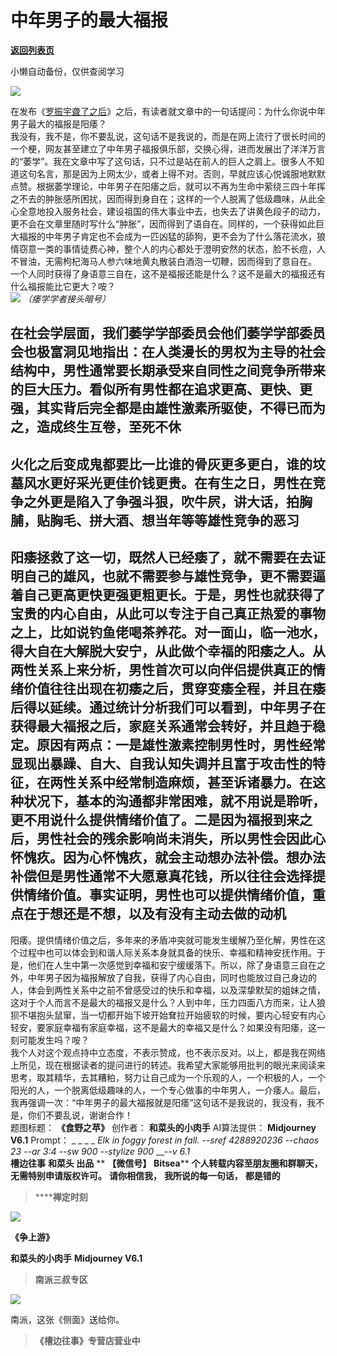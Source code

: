 # 中年男子的最大福报

[**返回列表页**](/gzh/槽边往事)

小懒自动备份，仅供查阅学习

![](https://mmbiz.qpic.cn/mmbiz_jpg/Ia6gU9JNtkoK8fSvaBjj4mKuyh0T9IlzQicoEhcz0c1jtSxezUFo13YOzdnHV65v5hKSIVAd9dCYgzavccI0O8g/640?wx_fmt=jpeg&from;=appmsg)

在发布《[罗振宇聋了之后](http://mp.weixin.qq.com/s?__biz=MjM5MjAzODU2MA==&mid=2652800822&idx=1&sn=027970655a40360346f6f58b86d9b11b&chksm=bd464cf98a31c5efb2697ea1e9fdbdac400c4206c66137bf73711ecc6d5940e79b2566b2e030&scene=21#wechat_redirect)》之后，有读者就文章中的一句话提问：为什么你说中年男子最大的福报是阳痿？  
我没有，我不是，你不要乱说，这句话不是我说的，而是在网上流行了很长时间的一个梗，网友甚至建立了中年男子福报俱乐部，交换心得，进而发展出了洋洋万言的“萎学”。我在文章中写了这句话，只不过是站在前人的巨人之肩上。很多人不知道这句名言，那是因为上网太少，或者上得不对。否则，早就应该心悦诚服地默默点赞。根据萎学理论，中年男子在阳痿之后，就可以不再为生命中萦绕三四十年挥之不去的肿胀感所困扰，因而得到身自在；这样的一个人脱离了低级趣味，从此全心全意地投入服务社会，建设祖国的伟大事业中去，也失去了讲黄色段子的动力，更不会在文章里随时写什么“肿胀”，因而得到了语自在。同样的，一个获得如此巨大福报的中年男子肯定也不会成为一匹凶猛的舔狗，更不会为了什么落花流水，狼情窃意一类的事情徒费心神，整个人的内心都处于澄明安然的状态，脸不长痘，人不冒油，无需枸杞海马人参六味地黄丸散装白酒泡一切鞭，因而得到了意自在。  
一个人同时获得了身语意三自在，这不是福报还能是什么？这不是最大的福报还有什么福报能比它更大？咹？  
![](https://mmbiz.qpic.cn/mmbiz_jpg/Ia6gU9JNtkoK8fSvaBjj4mKuyh0T9IlzF5o1QmfkLzyamLPEmnpWBbVzuVW9FPMBhrSkmn5yG83b72g1WC8hkA/640?wx_fmt=jpeg&from;=appmsg)
_（痿学学者接头暗号）_  
  
在社会学层面，我们萎学学部委员会他们萎学学部委员会也极富洞见地指出：在人类漫长的男权为主导的社会结构中，男性通常要长期承受来自同性之间竞争所带来的巨大压力。看似所有男性都在追求更高、更快、更强，其实背后完全都是由雄性激素所驱使，不得已而为之，造成终生互卷，至死不休
---
火化之后变成鬼都要比一比谁的骨灰更多更白，谁的坟墓风水更好采光更佳价钱更贵。在有生之日，男性在竞争之外更是陷入了争强斗狠，吹牛屄，讲大话，拍胸脯，贴胸毛、拼大酒、想当年等等雄性竞争的恶习
---
阳痿拯救了这一切，既然人已经痿了，就不需要在去证明自己的雄风，也就不需要参与雄性竞争，更不需要逼着自己更高更快更强更粗更长。于是，男性也就获得了宝贵的内心自由，从此可以专注于自己真正热爱的事物之上，比如说钓鱼佬喝茶养花。对一面山，临一池水，得大自在大解脱大安宁，从此做个幸福的阳痿之人。从两性关系上来分析，男性首次可以向伴侣提供真正的情绪价值往往出现在初痿之后，贯穿变痿全程，并且在痿后得以延续。通过统计分析我们可以看到，中年男子在获得最大福报之后，家庭关系通常会转好，并且趋于稳定。原因有两点：一是雄性激素控制男性时，男性经常显现出暴躁、自大、自我认知失调并且富于攻击性的特征，在两性关系中经常制造麻烦，甚至诉诸暴力。在这种状况下，基本的沟通都非常困难，就不用说是聆听，更不用说什么提供情绪价值了。二是因为福报到来之后，男性社会的残余影响尚未消失，所以男性会因此心怀愧疚。因为心怀愧疚，就会主动想办法补偿。想办法补偿但是男性通常不大愿意真花钱，所以往往会选择提供情绪价值。事实证明，男性也可以提供情绪价值，重点在于想还是不想，以及有没有主动去做的动机
---
阳痿。提供情绪价值之后，多年来的矛盾冲突就可能发生缓解乃至化解，男性在这个过程中也可以体会到和谐人际关系本身就具备的快乐、幸福和精神安抚作用。于是，他们在人生中第一次感觉到幸福和安宁缓缓落下。所以，除了身语意三自在之外，中年男子因为福报解放了自我，获得了内心自由，同时也能放过自己身边的人，体会到两性关系中之前不曾感受过的快乐和幸福，以及深挚默契的姐妹之情，这对于个人而言不是最大的福报又是什么？人到中年，压力四面八方而来，让人狼狈不堪抱头鼠窜，当一切都开始下坡开始耷拉开始疲软的时候，要内心轻安有内心轻安，要家庭幸福有家庭幸福，这不是最大的幸福又是什么？如果没有阳痿，这一刻可能发生吗？咹？  
我个人对这个观点持中立态度，不表示赞成，也不表示反对。以上，都是我在网络上所见，现在根据读者的提问进行的转述。我希望大家能够用批判的眼光来阅读来思考，取其精华，去其糟粕，努力让自己成为一个乐观的人，一个积极的人，一个阳光的人，一个脱离低级趣味的人，一个专心做事的中年男人，一介痿人。最后，我再强调一次：“中年男子的最大福报就是阳痿”这句话不是我说的，我没有，我不是，你们不要乱说，谢谢合作！  
题图标题： **《食野之苹》** 创作者： **和菜头的小肉手** AI算法提供： **Midjourney V6.1** Prompt： _ _ _ _
_Elk in foggy forest in fall. --sref 4288920236 --chaos 23 --ar 3:4 --sw 900
--stylize 900_ __-_-v 6.1_  
 **槽边往事** **和菜头 出品** ** **【微信号】** **Bitsea**** **个人转载内容至朋友圈和群聊天，无需特别申请版权许可。**
**请你相信我，** **我所说的每一句话，** **都是错的**

>  ******禅定时刻**

![](https://mmbiz.qpic.cn/mmbiz_jpg/Ia6gU9JNtkoK8fSvaBjj4mKuyh0T9IlzoL7nWmuWH3EueUThkOR4LIQjOsXDOlRic0XhUib6MXOlK0McWmhfDYIQ/640?wx_fmt=jpeg&from;=appmsg)

 **《争上游》**

 **和菜头的小肉手** **Midjourney V6.1**

>  **南派三叔专区**

![](https://mmbiz.qpic.cn/mmbiz_jpg/Ia6gU9JNtkoK8fSvaBjj4mKuyh0T9Ilz78PpJKEt0x5YL1Ma28yZfzbibib3mp4TiathwiaOoicianvtlsl3IibNia8ibqA/640?wx_fmt=jpeg&from;=appmsg)

南派，这张《侧面》送给你。

>  **《槽边往事》专营店营业中**

  
  

